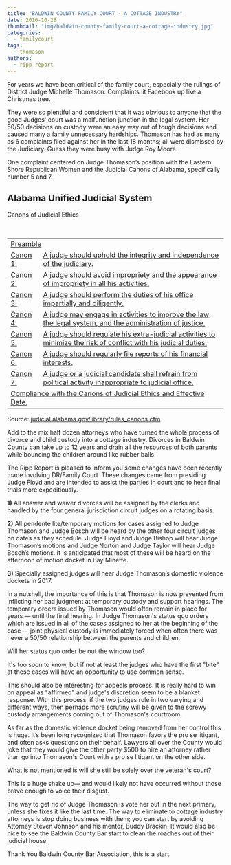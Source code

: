 ```yaml
---
title: "BALDWIN COUNTY FAMILY COURT - A COTTAGE INDUSTRY"
date: 2016-10-28
thumbnail: "img/baldwin-county-family-court-a-cottage-industry.jpg"
categories: 
  - familycourt
tags: 
  - thomason
authors: 
  - ripp-report
---
```


For years we have been critical of the family court, especially the rulings of District Judge Michelle Thomason. Complaints lit Facebook up like a Christmas tree.

They were so plentiful and consistent that it was obvious to anyone that the good Judges' court was a malfunction junction in the legal system. Her 50/50 decisions on custody were an easy way out of tough decisions and caused many a family unnecessary hardships. Thomason has had as many as 6 complaints filed against her in the last 18 months; all were dismissed by the Judiciary. Guess they were busy with Judge Roy Moore.

One complaint centered on Judge Thomason’s position with the Eastern Shore Republican Women and the Judicial Canons of Alabama, specifically number 5 and 7.

## Alabama Unified Judicial System

Canons of Judicial Ethics

 

<table width="100%"><tbody><tr><td colspan="2"><a href="http://judicial.alabama.gov/library/rules/canpre.pdf" target="_blank" rel="noopener">Preamble</a></td></tr><tr><td width="15%"><a href="http://judicial.alabama.gov/lishackled-chained-handcuffed-b-c-un-family-court.pngbrary/rules/can1.pdf" target="_blank" rel="noopener">Canon 1.</a></td><td width="85%"><a href="http://judicial.alabama.gov/library/rules/can1.pdf" target="_blank" rel="noopener">A judge should uphold the integrity and independence of the judiciary.</a></td></tr><tr><td valign="top"><a href="http://judicial.alabama.gov/library/rules/can2.pdf" target="_blank" rel="noopener">Canon 2.</a></td><td><a href="http://judicial.alabama.gov/library/rules/can2.pdf" target="_blank" rel="noopener">A judge should avoid impropriety and the appearance of impropriety in all his activities.</a></td></tr><tr><td><a href="http://judicial.alabama.gov/library/rules/can3.pdf" target="_blank" rel="noopener">Canon 3.</a></td><td><a href="http://judicial.alabama.gov/library/rules/can3.pdf" target="_blank" rel="noopener">A judge should perform the duties of his office impartially and diligently.</a></td></tr><tr><td valign="top"><a href="http://judicial.alabama.gov/library/rules/can4.pdf" target="_blank" rel="noopener">Canon 4.</a></td><td><a href="http://judicial.alabama.gov/library/rules/can4.pdf" target="_blank" rel="noopener">A judge may engage in activities to improve the law, the legal system, and the administration of justice.</a></td></tr><tr><td valign="top"><a href="http://judicial.alabama.gov/library/rules/can5.pdf" target="_blank" rel="noopener">Canon 5.</a></td><td><a href="http://judicial.alabama.gov/library/rules/can5.pdf" target="_blank" rel="noopener">A judge should regulate his extra-judicial activities to minimize the risk of conflict with his judicial duties.</a></td></tr><tr><td><a href="http://judicial.alabama.gov/library/rules/can6.pdf" target="_blank" rel="noopener">Canon 6.</a></td><td><a href="http://judicial.alabama.gov/library/rules/can6.pdf" target="_blank" rel="noopener">A judge should regularly file reports of his financial interests.</a></td></tr><tr><td valign="top"><a href="http://judicial.alabama.gov/library/rules/can7.pdf" target="_blank" rel="noopener">Canon 7.</a></td><td><a href="http://judicial.alabama.gov/library/rules/can7.pdf" target="_blank" rel="noopener">A judge or a judicial candidate shall refrain from political activity inappropriate to judicial office.</a></td></tr><tr><td colspan="2"><a href="http://judicial.alabama.gov/library/rules/cancom.pdf" target="_blank" rel="noopener">Compliance with the Canons of Judicial Ethics and Effective Date.</a></td></tr></tbody></table>

Source: [judicial.alabama.gov/library/rules\_canons.cfm](http://judicial.alabama.gov/library/rules_canons.cfm)

Add to the mix half dozen attorneys who have turned the whole process of divorce and child custody into a cottage industry. Divorces in Baldwin County can take up to 12 years and drain all the resources of both parents while bouncing the children around like rubber balls.

The Ripp Report is pleased to inform you some changes have been recently made involving DR/Family Court. These changes came from presiding Judge Floyd and are intended to assist the parties in court and to hear final trials more expeditiously.

**1)** All answer and waiver divorces will be assigned by the clerks and handled by the four general jurisdiction circuit judges on a rotating basis.

**2)** All pendente lite/temporary motions for cases assigned to Judge Thomason and Judge Bosch will be heard by the other four circuit judges on dates as they schedule. Judge Floyd and Judge Bishop will hear Judge Thomason’s motions and Judge Norton and Judge Taylor will hear Judge Bosch’s motions. It is anticipated that most of these will be heard on the afternoon of motion docket in Bay Minette.

**3)** Specially assigned judges will hear Judge Thomason’s domestic violence dockets in 2017.

In a nutshell, the importance of this is that Thomason is now prevented from inflicting her bad judgment at temporary custody and support hearings. The temporary orders issued by Thomason would often remain in place for years — until the final hearing. In Judge Thomason's status quo orders which are issued in all of the cases assigned to her at the beginning of the case — joint physical custody is immediately forced when often there was never a 50/50 relationship between the parents and children.

Will her status quo order be out the window too?

It's too soon to know, but if not at least the judges who have the first "bite" at these cases will have an opportunity to use common sense.

This should also be interesting for appeals process. It is really hard to win on appeal as "affirmed" and judge's discretion seem to be a blanket response. With this process, if the two judges rule in two varying and different ways, then perhaps more scrutiny will be given to the screwy custody arrangements coming out of Thomason's courtroom.

As far as the domestic violence docket being removed from her control this is huge. It’s been long recognized that Thomason favors the pro se litigant, and often asks questions on their behalf. Lawyers all over the County would joke that they would give the other party $500 to hire an attorney rather than go into Thomason's Court with a pro se litigant on the other side.

What is not mentioned is will she still be solely over the veteran's court?

This is a huge shake up— and would likely not have occurred without those brave enough to voice their disgust.

The way to get rid of Judge Thomason is vote her out in the next primary, unless she fixes it like the last time. The way to eliminate to cottage industry attorneys is stop doing business with them; you can start by avoiding Attorney Steven Johnson and his mentor, Buddy Brackin. It would also be nice to see the Baldwin County Bar start to clean the roaches out of their judicial house.

Thank You Baldwin County Bar Association, this is a start.
